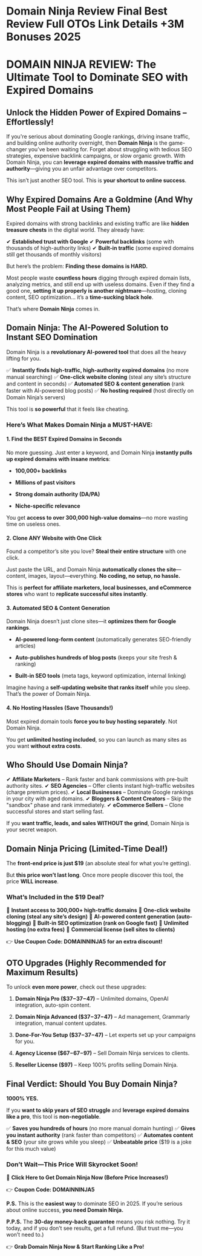 # Domain Ninja Review Final Best Review Full OTOs Link Details +3M Bonuses 2025
<h1><strong>DOMAIN NINJA REVIEW: The Ultimate Tool to Dominate SEO with Expired Domains</strong></h1>
<h2><strong>Unlock the Hidden Power of Expired Domains – Effortlessly!</strong></h2>
<p class="ds-markdown-paragraph">If you're serious about dominating Google rankings, driving insane traffic, and building online authority overnight, then <strong>Domain Ninja</strong> is the game-changer you’ve been waiting for. Forget about struggling with tedious SEO strategies, expensive backlink campaigns, or slow organic growth. With Domain Ninja, you can <strong>leverage expired domains with massive traffic and authority</strong>—giving you an unfair advantage over competitors.</p>
<p class="ds-markdown-paragraph">This isn’t just another SEO tool. This is <strong>your shortcut to online success</strong>.</p>

<h2><strong>Why Expired Domains Are a Goldmine (And Why Most People Fail at Using Them)</strong></h2>
<p class="ds-markdown-paragraph">Expired domains with strong backlinks and existing traffic are like <strong>hidden treasure chests</strong> in the digital world. They already have:</p>
<p class="ds-markdown-paragraph">✔ <strong>Established trust with Google</strong>
✔ <strong>Powerful backlinks</strong> (some with thousands of high-authority links)
✔ <strong>Built-in traffic</strong> (some expired domains still get thousands of monthly visitors)</p>
<p class="ds-markdown-paragraph">But here’s the problem: <strong>Finding these domains is HARD.</strong></p>
<p class="ds-markdown-paragraph">Most people waste <strong>countless hours</strong> digging through expired domain lists, analyzing metrics, and still end up with useless domains. Even if they find a good one, <strong>setting it up properly is another nightmare</strong>—hosting, cloning content, SEO optimization… it’s a <strong>time-sucking black hole</strong>.</p>
<p class="ds-markdown-paragraph">That’s where <strong>Domain Ninja</strong> comes in.</p>

<h2><strong>Domain Ninja: The AI-Powered Solution to Instant SEO Domination</strong></h2>
<p class="ds-markdown-paragraph">Domain Ninja is a <strong>revolutionary AI-powered tool</strong> that does all the heavy lifting for you.</p>
<p class="ds-markdown-paragraph">✅ <strong>Instantly finds high-traffic, high-authority expired domains</strong> (no more manual searching)
✅ <strong>One-click website cloning</strong> (steal any site’s structure and content in seconds)
✅ <strong>Automated SEO &amp; content generation</strong> (rank faster with AI-powered blog posts)
✅ <strong>No hosting required</strong> (host directly on Domain Ninja’s servers)</p>
<p class="ds-markdown-paragraph">This tool is <strong>so powerful</strong> that it feels like cheating.</p>

<h3><strong>Here’s What Makes Domain Ninja a MUST-HAVE:</strong></h3>
<h4><strong>1. Find the BEST Expired Domains in Seconds</strong></h4>
<p class="ds-markdown-paragraph">No more guessing. Just enter a keyword, and Domain Ninja <strong>instantly pulls up expired domains with insane metrics</strong>:</p>

<ul>
 	<li>
<p class="ds-markdown-paragraph"><strong>100,000+ backlinks</strong></p>
</li>
 	<li>
<p class="ds-markdown-paragraph"><strong>Millions of past visitors</strong></p>
</li>
 	<li>
<p class="ds-markdown-paragraph"><strong>Strong domain authority (DA/PA)</strong></p>
</li>
 	<li>
<p class="ds-markdown-paragraph"><strong>Niche-specific relevance</strong></p>
</li>
</ul>
<p class="ds-markdown-paragraph">You get <strong>access to over 300,000 high-value domains</strong>—no more wasting time on useless ones.</p>

<h4><strong>2. Clone ANY Website with One Click</strong></h4>
<p class="ds-markdown-paragraph">Found a competitor’s site you love? <strong>Steal their entire structure</strong> with one click.</p>
<p class="ds-markdown-paragraph">Just paste the URL, and Domain Ninja <strong>automatically clones the site</strong>—content, images, layout—everything. <strong>No coding, no setup, no hassle.</strong></p>
<p class="ds-markdown-paragraph">This is <strong>perfect for affiliate marketers, local businesses, and eCommerce stores</strong> who want to <strong>replicate successful sites instantly</strong>.</p>

<h4><strong>3. Automated SEO &amp; Content Generation</strong></h4>
<p class="ds-markdown-paragraph">Domain Ninja doesn’t just clone sites—it <strong>optimizes them for Google rankings</strong>.</p>

<ul>
 	<li>
<p class="ds-markdown-paragraph"><strong>AI-powered long-form content</strong> (automatically generates SEO-friendly articles)</p>
</li>
 	<li>
<p class="ds-markdown-paragraph"><strong>Auto-publishes hundreds of blog posts</strong> (keeps your site fresh &amp; ranking)</p>
</li>
 	<li>
<p class="ds-markdown-paragraph"><strong>Built-in SEO tools</strong> (meta tags, keyword optimization, internal linking)</p>
</li>
</ul>
<p class="ds-markdown-paragraph">Imagine having a <strong>self-updating website that ranks itself</strong> while you sleep. That’s the power of Domain Ninja.</p>

<h4><strong>4. No Hosting Hassles (Save Thousands!)</strong></h4>
<p class="ds-markdown-paragraph">Most expired domain tools <strong>force you to buy hosting separately</strong>. Not Domain Ninja.</p>
<p class="ds-markdown-paragraph">You get <strong>unlimited hosting included</strong>, so you can launch as many sites as you want <strong>without extra costs</strong>.</p>

<h2><strong>Who Should Use Domain Ninja?</strong></h2>
<p class="ds-markdown-paragraph">✔ <strong>Affiliate Marketers</strong> – Rank faster and bank commissions with pre-built authority sites.
✔ <strong>SEO Agencies</strong> – Offer clients instant high-traffic websites (charge premium prices).
✔ <strong>Local Businesses</strong> – Dominate Google rankings in your city with aged domains.
✔ <strong>Bloggers &amp; Content Creators</strong> – Skip the "sandbox" phase and rank immediately.
✔ <strong>eCommerce Sellers</strong> – Clone successful stores and start selling fast.</p>
<p class="ds-markdown-paragraph">If you <strong>want traffic, leads, and sales WITHOUT the grind</strong>, Domain Ninja is your secret weapon.</p>

<h2><strong>Domain Ninja Pricing (Limited-Time Deal!)</strong></h2>
<p class="ds-markdown-paragraph">The <strong>front-end price is just $19</strong> (an absolute steal for what you’re getting).</p>
<p class="ds-markdown-paragraph">But <strong>this price won’t last long</strong>. Once more people discover this tool, the price <strong>WILL increase</strong>.</p>

<h3><strong>What’s Included in the $19 Deal?</strong></h3>
<p class="ds-markdown-paragraph">🔹 <strong>Instant access to 300,000+ high-traffic domains</strong>
🔹 <strong>One-click website cloning (steal any site’s design)</strong>
🔹 <strong>AI-powered content generation (auto-blogging)</strong>
🔹 <strong>Built-in SEO optimization (rank on Google fast)</strong>
🔹 <strong>Unlimited hosting (no extra fees)</strong>
🔹 <strong>Commercial license (sell sites to clients)</strong></p>
<p class="ds-markdown-paragraph">👉 <strong>Use Coupon Code: DOMAINNINJA5 for an extra discount!</strong></p>

<h2><strong>OTO Upgrades (Highly Recommended for Maximum Results)</strong></h2>
<p class="ds-markdown-paragraph">To unlock <strong>even more power</strong>, check out these upgrades:</p>

<ol start="1">
 	<li>
<p class="ds-markdown-paragraph"><strong>Domain Ninja Pro ($<span class="katex"><span class="katex-mathml">37−</span><span class="katex-html" aria-hidden="true"><span class="base"><span class="mord">37</span><span class="mord">−</span></span></span></span>47)</strong> – Unlimited domains, OpenAI integration, auto-spin content.</p>
</li>
 	<li>
<p class="ds-markdown-paragraph"><strong>Domain Ninja Advanced ($<span class="katex"><span class="katex-mathml">37−</span><span class="katex-html" aria-hidden="true"><span class="base"><span class="mord">37</span><span class="mord">−</span></span></span></span>47)</strong> – Ad management, Grammarly integration, manual content updates.</p>
</li>
 	<li>
<p class="ds-markdown-paragraph"><strong>Done-For-You Setup ($<span class="katex"><span class="katex-mathml">37−</span><span class="katex-html" aria-hidden="true"><span class="base"><span class="mord">37</span><span class="mord">−</span></span></span></span>47)</strong> – Let experts set up your campaigns for you.</p>
</li>
 	<li>
<p class="ds-markdown-paragraph"><strong>Agency License ($<span class="katex"><span class="katex-mathml">67−</span><span class="katex-html" aria-hidden="true"><span class="base"><span class="mord">67</span><span class="mord">−</span></span></span></span>97)</strong> – Sell Domain Ninja services to clients.</p>
</li>
 	<li>
<p class="ds-markdown-paragraph"><strong>Reseller License ($97)</strong> – Keep 100% profits selling Domain Ninja.</p>
</li>
</ol>
<h2><strong>Final Verdict: Should You Buy Domain Ninja?</strong></h2>
<p class="ds-markdown-paragraph"><strong>1000% YES.</strong></p>
<p class="ds-markdown-paragraph">If you <strong>want to skip years of SEO struggle</strong> and <strong>leverage expired domains like a pro</strong>, this tool is <strong>non-negotiable</strong>.</p>
<p class="ds-markdown-paragraph">✅ <strong>Saves you hundreds of hours</strong> (no more manual domain hunting)
✅ <strong>Gives you instant authority</strong> (rank faster than competitors)
✅ <strong>Automates content &amp; SEO</strong> (your site grows while you sleep)
✅ <strong>Unbeatable price</strong> ($19 is a joke for this much value)</p>

<h3><strong>Don’t Wait—This Price Will Skyrocket Soon!</strong></h3>
<p class="ds-markdown-paragraph">🚀 <strong>Click Here to Get Domain Ninja Now (Before Price Increases!)</strong></p>
<p class="ds-markdown-paragraph">👉 <strong>Coupon Code: DOMAINNINJA5</strong></p>
<p class="ds-markdown-paragraph"><strong>P.S.</strong> This is the <strong>easiest way</strong> to dominate SEO in 2025. If you’re serious about online success, <strong>you need Domain Ninja.</strong></p>
<p class="ds-markdown-paragraph"><strong>P.P.S.</strong> The <strong>30-day money-back guarantee</strong> means you risk nothing. Try it today, and if you don’t see results, get a full refund. (But trust me—you won’t need to.)</p>
<p class="ds-markdown-paragraph">👉 <strong>Grab Domain Ninja Now &amp; Start Ranking Like a Pro!</strong></p>
